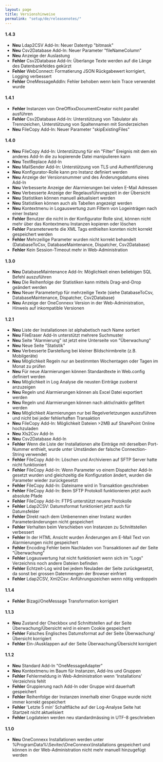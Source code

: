 ```yaml
---
layout: page
title: Versionshinweise
permalink: "setup/de/releasenotes/"
---
```



#### 1.4.3

* __Neu__ Ldap2CSV Add-In: Neuer Datentyp "bitmask"
* __Neu__ Csv2Database Add-In: Neuer Parameter "fileNameColumn"
* __Neu__ Anzeige der Auslastung
* __Fehler__ Csv2Database Add-In: Überlange Texte werden auf die Länge des Datenbankfeldes gekürzt
* __Fehler__ WebConnect: Formatierung JSON Rückgabewert korrigiert, Logging verbessert
* __Fehler__ OneMessageAddIn: Fehler behoben wenn kein Trace verwendet wurde


#### 1.4.1

* __Fehler__ Instanzen von OneOffixxDocumentCreator nicht parallel ausführen
* __Fehler__ Csv2Database Add-In: Unterstützung von Tabulator als Trennzeichen, Unterstützung von Spaltennamen mit Sonderzeichen
* __Neu__ FileCopy Add-In: Neuer Parameter "skipExistingFiles"


#### 1.4.0

* __Neu__ FileCopy Add-In: Unterstützung für ein "Filter" Ereignis mit dem ein anderes Add-In die zu kopierende Datei manipulieren kann
* __Neu__ TextReplace Add-In
* __Neu__ MailSender Add-In: Unterstützung von TLS und Authentifizierung
* __Neu__ Konfigurator-Rolle kann pro Instanz definiert werden
* __Neu__ Anzeige der Versionsnummer und des Änderungsdatums eines Add-In
* __Neu__ Verbesserte Anzeige der Alarmierungen bei vielen E-Mail Adressen
* __Neu__ Verbesserte Anzeige der Regelausführungszeit in der Übersicht
* __Neu__ Statistiken können manuell aktualisiert werden
* __Neu__ Statistiken können auch als Tabellen angezeigt werden
* __Neu__ Kontextmenu in Logauswertung zum Filtern von Logeinträgen nach einer Instanz
* __Fehler__ Benutzer die nicht in der Konfigurator Rolle sind, können nicht mehr über das Kontextmenu Instanzen kopieren oder löschen
* __Fehler__ Parameterwerte die XML Tags enthielten konnten nicht korrekt gespeichert werden
* __Fehler__ Mehrzeilige Parameter wurden nicht korrekt behandelt (DatabaseToCsv, DatabaseMaintenance, Dispatcher, Csv2Database)
* __Fehler__ Kein Session-Timeout mehr in Web-Administration


#### 1.3.0

* __Neu__ DatabaseMaintenance Add-In: Möglichkeit einen beliebigen SQL Befehl auszuführen
* __Neu__ Die Reihenfolge der Statistiken kann mittels Drag-and-Drop geändert werden
* __Neu__ Neuer Parametertyp für mehrzeilige Texte (siehe DatabaseToCsv, DatabaseMaintenance, Dispatcher, Csv2Database)
* __Neu__ Anzeige der OneConnexx Version in der Web-Administration, Hinweis auf inkompatible Versionen


#### 1.2.1

* __Neu__ Liste der Installationen ist alphabetisch nach Name sortiert
* __Neu__ FileEraser Add-In unterstützt mehrere Suchmuster
* __Neu__ Seite "Alarmierung" ist jetzt eine Unterseite von "Überwachung"
* __Neu__ Neue Seite "Statistik"
* __Neu__ Verbesserte Darstellung bei kleiner Bildschirmbreite (z.B. Mobilgeräte)
* __Neu__ Möglichkeit Regeln nur an bestimmten Wochentagen oder Tagen im Monat zu prüfen
* __Neu__ Für neue Alarmierungen können Standardtexte in Web.config definiert werden
* __Neu__ Möglichkeit in Log Analyse die neusten Einträge zuoberst anzuzeigen
* __Neu__ Regeln und Alarmierungen können als Excel Datei exportiert werden
* __Neu__ Regeln und Alarmierungen können nach aktiv/inaktiv gefiltert werden
* __Neu__ Möglichkeit Alarmierungen nur bei Regelverletzungen auszuführen und nicht bei jeder fehlerhaften Transaktion
* __Neu__ FileCopy Add-In: Möglichkeit Dateien >2MB auf SharePoint Online hochzuladen
* __Neu__ Xls2Csv Add-In
* __Neu__ Csv2Database Add-In
* __Fehler__ Wenn die Liste der Installationen alte Einträge mit derselben Port-Nummer enthielt, wurde unter Umständen der falsche Connection-String verwendet
* __Fehler__ FileCopy Add-In: Löschen und Archivieren auf SFTP Server hatte nicht funktioniert
* __Fehler__ FileCopy Add-In: Wenn Parameter vo einem Dispatcher Add-In gesetzt wurden und gleichzeitig die Konfiguration ändert, wurden die Parameter wieder zurückgesetzt
* __Fehler__ FileCopy Add-In: Dateiname wird in Transaktion geschrieben
* __Fehler__ FileCopy Add-In: Beim SFTP Protokoll funktionieren jetzt auch absolute Pfade
* __Fehler__ FileCopy Add-In: FTPS unterstützt neuere Protokolle
* __Fehler__ Ldap2CSV: Datumsformat funktioniert jetzt auch für Datumsfelder
* __Fehler__ Direkt nach dem Umbenennen einer Instanz wurden Parameteränderungen nicht gespeichert
* __Fehler__ Verhalten beim Verschieben von Instanzen zu Schnittstellen verbessert
* __Fehler__ In der HTML Ansicht wurden Änderungen am E-Mail Text von Alarmierungen nicht gespeichert
* __Fehler__ Encoding Fehler beim Nachladen von Transaktionen auf der Seite "Überwachung"
* __Fehler__ Logauswertung hat nicht funktioniert wenn sich im "Logs" Verzeichnis noch andere Dateien befinden
* __Fehler__ Echtzeit-Log wird bei jedem Neuladen der Seite zurückgesetzt, da sonst bei grossen Datenmengen der Browser einfriert
* __Fehler__ Ldap2CSV, Xml2Csv: Anführungszeichen wenn nötig verdoppeln


#### 1.1.4

* __Fehler__ Bizagi/OneMessage Transformation korrigiert


#### 1.1.3

* __Neu__ Zustand der Checkbox und Schnittstellen auf der Seite Überwachung/Übersicht wird in einem Cookie gespeichert
* __Fehler__ Falsches Englisches Datumsformat auf der Seite Überwachung/Übersicht korrigiert
* __Fehler__ Ein-/Ausklappen auf der Seite Überwachung/Übersicht korrigiert


#### 1.1.2

* __Neu__ Standard Add-In "OneMessageAdapter"
* __Neu__ Kontextmenu im Baum für Instanzen, Add-Ins und Gruppen
* __Fehler__ Fehlermeldung in Web-Administration wenn 'Installations' Verzeichnis fehlt
* __Fehler__ Gruppierung nach Add-In oder Gruppe wird dauerhaft gespeichert
* __Fehler__ Reihenfolge der Instanzen innerhalb einer Gruppe wurde nicht immer korrekt gespeichert
* __Fehler__ 'Letzte 5 min' Schaltfläche auf der Log-Analyse Seite hat Startzeit nicht aktuelisiert
* __Fehler__ Logdateien werden neu standardmässing in UTF-8 geschrieben


#### 1.1.0

* __Neu__ OneConnexx Installationen werden unter %ProgramData%\Sevitec\OneConnexx\Installations gespeichert und können in der Web-Administration nicht mehr manuell hinzugefügt werden
